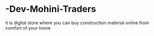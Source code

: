 # -Dev-Mohini-Traders
It is digital store where you can buy construction material online from comfort of your home
